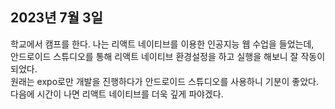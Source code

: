 ## **2023년 7월 3일**

학교에서 캠프를 한다. 나는 리액트 네이티브를 이용한 인공지능 웹 수업을 들었는데,  
안드로이드 스튜디오를 통해 리액트 네이티브 환경설정을 하고 실행을 해보니 잘 작동이 되었다.  
원래는 expo로만 개발을 진행하다가 안드로이드 스튜디오를 사용하니 기분이 좋았다.  
다음에 시간이 나면 리액트 네이티브를 더욱 깊게 파야겠다.
